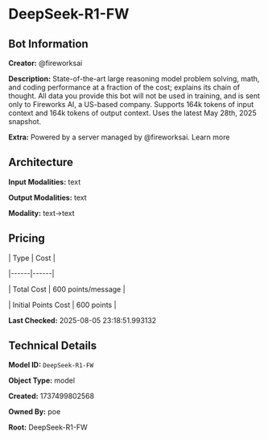 # DeepSeek-R1-FW

## Bot Information

**Creator:** @fireworksai

**Description:** State-of-the-art large reasoning model problem solving, math, and coding performance at a fraction of the cost; explains its chain of thought. All data you provide this bot will not be used in training, and is sent only to Fireworks AI, a US-based company. Supports 164k tokens of input context and 164k tokens of output context. Uses the latest May 28th, 2025 snapshot.

**Extra:** Powered by a server managed by @fireworksai. Learn more


## Architecture

**Input Modalities:** text

**Output Modalities:** text

**Modality:** text->text


## Pricing

| Type | Cost |

|------|------|

| Total Cost | 600 points/message |

| Initial Points Cost | 600 points |


**Last Checked:** 2025-08-05 23:18:51.993132


## Technical Details

**Model ID:** `DeepSeek-R1-FW`

**Object Type:** model

**Created:** 1737499802568

**Owned By:** poe

**Root:** DeepSeek-R1-FW
